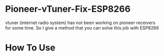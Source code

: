# Pioneer-vTuner-Fix-ESP8266
vtuner (internet radio system) has not been working on pioneer receivers for some time. So I give a method that you can solve this job with ESP8266

# How To Use
